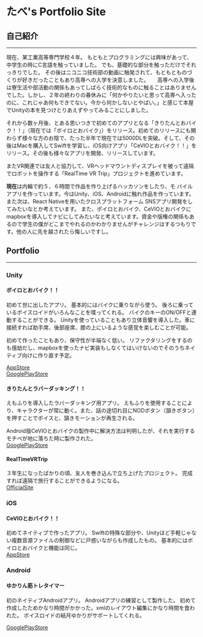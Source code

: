 # たべ's Portfolio Site
## 自己紹介
___
現在、某工業高等専門学校４年。
もともとプログラミングには興味があって、中学生の時にC言語を触っていました。
でも、基礎的な部分を触っただけでそれっきりでした。
その後はニコニコ技術部の動画に触発されて、もともとものづくりが好きだったこともあり高専への入学を決意しました。
　 
高専への入学後は寮生活や部活動の関係もあってしばらく技術的なものに触ることはありませんでした。しかし、２年の終わりの春休みに「何かやりたいと思って高専へ入ったのに、これじゃあ何もできてない。今から何かしないとやばい。」と感じて本屋でUnityの本を見つけとりあえずやってみることにしました。  

それから数ヶ月後、とある思いつきで初めてのアプリとなる「きりたんとおバイク！！」（現在では「ボイロとおバイク」）をリリース。初めてのリリースにも関わらず様々な方のお陰で、たった半年で現在では5000DLを突破。そして、その後はMacを購入してSwiftを学習し、iOS向けアプリ「CeVIOとおバイク！！」をリリース。その後も様々なアプリを開発、リリースしています。

またVR関連では友人と協力して、VRヘッドマウントディスプレイを被って遠隔でロボットを操作する「RealTime VR Trip」プロジェクトを進めています。

**現在**は内輪で約５、６時間で作品を作り上げるハッカソンをしたり、モ バイルアプリを作っています。今はUnity、iOS、Androidに触れ作品を作っています。また次は、React Nativeを用いたクロスプラットフォーム SNSアプリ開発をしてみたいなとか考えています。
また、ボイロとおバイク、CeVIOとおバイクにmapboxを導入してナビにしてみたいなと考えています。資金や版権の関係もあるので学生の僕がどこまでやれるのかわかりませんがチャレンジはするつもりです。他の人に先を越されたら悔しいですし。
  
## Portfolio
___
### Unity

#### ボイロとおバイク！！
初めて世に出したアプリ。
基本的にはバイクに乗りながら使う。
後ろに乗っているボイスロイドがいろんなことを喋ってくれる。
バイクのキーのON/OFFと連動することができる。
Unityを使っていることもあり立体音響を導入した。車に接続すれば助手席、後部座席、膝の上にいるような感覚を楽しむことが可能。

初めて作ったこともあり、保守性が半端なく低い。
リファクタリングをするのも億劫だし、mapboxを使ったナビ実装もしなくてはいけないのでそのうちネイティブ向けに作り直す予定。


[AppStore](https://itunes.apple.com/jp/app/ボイロとおバイク/id1436279821?mt=8)  
[GooglePlayStore](https://play.google.com/store/apps/details?id=com.tabe.MotorCycleWaifu&hl=ja)

  
#### きりたんとラバーダッキング！！
えもふりを導入したラバーダッキング用アプリ。
えもふりを使用することにより、キャラクターが常に動く。また、話の途切れ目にNODボタン（頷きボタン）を押すことでボイスと、頷きモーションが再生される。

Android版CeVIOとおバイクの製作中に解決方法は判明したが、それを実行するモチベが地に落ちた時に製作された。  
[GooglePlayStore](https://play.google.com/store/apps/details?id=jp.dip.tabe.RubberDduckApp&hl=ja)

#### RealTimeVRTrip
３年生になったばかりの頃、友人を巻き込んで立ち上げたプロジェクト。
完成すれば遠隔で旅行することができるようになる。  
[OfficialSite](https://www.vrtrip.work)
  
### iOS
#### CeVIOとおバイク！！
初めてネイティブで作ったアプリ。
Swiftの特殊な部分や、Unityほど手軽じゃない複数音源ファイルの制御などに戸惑いながらも作成したもの。
基本的にはボイロとおバイクと機能は同じ。  
[AppStore](https://itunes.apple.com/jp/app/cevioとおバイク/id1455108580?l=en&mt=8)

### Android
#### ゆかりん筋トレタイマー
初のネイティブAndroidアプリ。
Androidアプリの練習として製作した。
初めて作成したためかなり時間がかかった。xmlのレイアウト編集にかなり時間を食われた。
ボイスロイドの結月ゆかりがサポートしてくれる。  

[GooglePlayStore](https://play.google.com/store/apps/details?id=jp.dip.tabe.voiroworkoutapp)